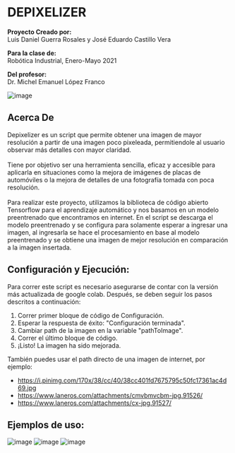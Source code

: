 # DEPIXELIZER

**Proyecto Creado por:**<br />
Luis Daniel Guerra Rosales y José Eduardo Castillo Vera<br />

**Para la clase de:**<br />
Robótica Industrial, Enero-Mayo 2021<br />

**Del profesor:**<br />
Dr. Michel Emanuel López Franco<br />

![image](https://user-images.githubusercontent.com/75276451/119406751-d6405500-bca8-11eb-8dd3-9c66b2d0cb48.png)

## Acerca De
Depixelizer es un script que permite obtener una imagen de mayor resolución a partir de una imagen poco pixeleada, permitiendole al usuario observar más detalles con mayor claridad. <br /> <br />
Tiene por objetivo ser una herramienta sencilla, eficaz y accesible para aplicarla en situaciones como la mejora de imágenes de placas de automóviles o la mejora de detalles de una fotografía tomada con poca resolución.<br /> <br />
Para realizar este proyecto, utilizamos la biblioteca de código abierto Tensorflow para el aprendizaje automático y nos basamos en un modelo preentrenado que encontramos en internet. En el script se descarga el modelo preentrenado y se configura para solamente esperar a ingresar una imagen, al ingresarla se hace el procesamiento en base al modelo preentrenado y se obtiene una imagen de mejor resolución en comparación a la imagen insertada.

##  Configuración y Ejecución:
Para correr este script es necesario asegurarse de contar con la versión más actualizada de google colab. Después, se deben seguir los pasos descritos a continuación:<br />
1. Correr primer bloque de código de Configuración.<br />
2. Esperar la respuesta de éxito: "Configuración terminada".<br />
3. Cambiar path de la imagen en la variable "pathToImage".<br />
4. Correr el último bloque de código.<br />
5. ¡Listo! La imagen ha sido mejorada.<br />

También puedes usar el path directo de una imagen de internet, por ejemplo:
* https://i.pinimg.com/170x/38/cc/40/38cc401fd7675795c50fc17361ac4d69.jpg
* https://www.laneros.com/attachments/cmvbmvcbm-jpg.91526/
* https://www.laneros.com/attachments/cx-jpg.91527/

##  Ejemplos de uso:

![image](https://user-images.githubusercontent.com/75276451/119412306-4bb02380-bcb1-11eb-8afc-256392eb024e.png) ![image](https://user-images.githubusercontent.com/75276451/119409410-e35f4300-bcac-11eb-881b-eb8fdb144150.png) ![image](https://user-images.githubusercontent.com/75276451/119412452-84e89380-bcb1-11eb-8215-6f6bc62176e9.png)
